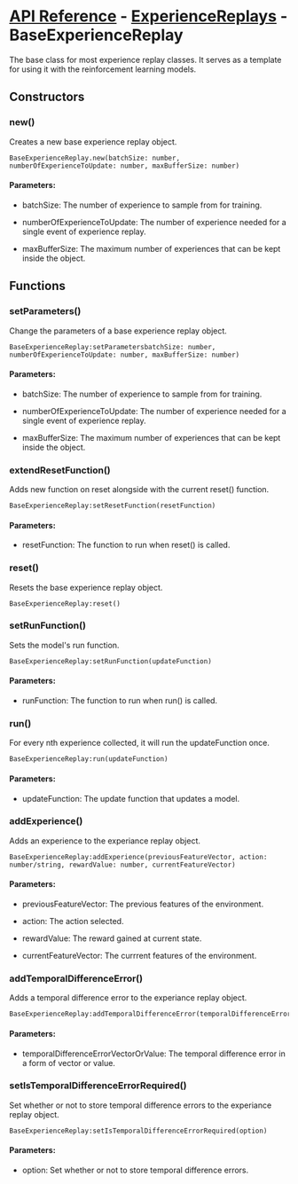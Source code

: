 # [API Reference](../../API.md) - [ExperienceReplays](../ExperienceReplays.md) - BaseExperienceReplay

The base class for most experience replay classes. It serves as a template for using it with the reinforcement learning models.

## Constructors

### new()

Creates a new base experience replay object.

```
BaseExperienceReplay.new(batchSize: number, numberOfExperienceToUpdate: number, maxBufferSize: number)
```

#### Parameters:

* batchSize: The number of experience to sample from for training.

* numberOfExperienceToUpdate: The number of experience needed for a single event of experience replay.

* maxBufferSize: The maximum number of experiences that can be kept inside the object.

## Functions

### setParameters()

Change the parameters of a base experience replay object.

```
BaseExperienceReplay:setParametersbatchSize: number, numberOfExperienceToUpdate: number, maxBufferSize: number)
```

#### Parameters:

* batchSize: The number of experience to sample from for training.

* numberOfExperienceToUpdate: The number of experience needed for a single event of experience replay.

* maxBufferSize: The maximum number of experiences that can be kept inside the object.

### extendResetFunction()

Adds new function on reset alongside with the current reset() function.

```
BaseExperienceReplay:setResetFunction(resetFunction)
```

#### Parameters:

* resetFunction: The function to run when reset() is called.

### reset()

Resets the base experience replay object.

```
BaseExperienceReplay:reset()
```

### setRunFunction()

Sets the model's run function.

```
BaseExperienceReplay:setRunFunction(updateFunction)
```

#### Parameters:

* runFunction: The function to run when run() is called.

### run()

For every nth experience collected, it will run the updateFunction once. 

```
BaseExperienceReplay:run(updateFunction)
```

#### Parameters:

* updateFunction: The update function that updates a model.

### addExperience()

Adds an experience to the experiance replay object.

```
BaseExperienceReplay:addExperience(previousFeatureVector, action: number/string, rewardValue: number, currentFeatureVector)
```

#### Parameters:

* previousFeatureVector: The previous features of the environment.

* action: The action selected.

* rewardValue: The reward gained at current state.

* currentFeatureVector: The currrent features of the environment.

### addTemporalDifferenceError()

Adds a temporal difference error to the experiance replay object.

```
BaseExperienceReplay:addTemporalDifferenceError(temporalDifferenceErrorVectorOrValue)
```

#### Parameters:

* temporalDifferenceErrorVectorOrValue: The temporal difference error in a form of vector or value.

### setIsTemporalDifferenceErrorRequired()

Set whether or not to store temporal difference errors to the experiance replay object.

```
BaseExperienceReplay:setIsTemporalDifferenceErrorRequired(option)
```

#### Parameters:

* option: Set whether or not to store temporal difference errors.
